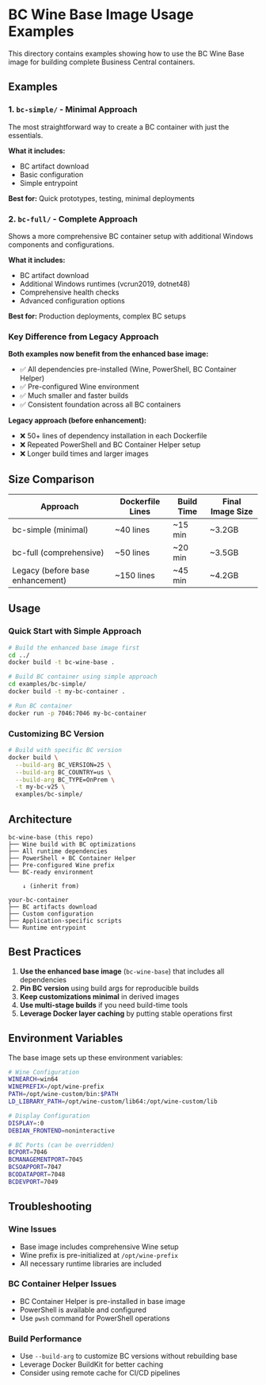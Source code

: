 # BC Wine Base Image Usage Examples

This directory contains examples showing how to use the BC Wine Base image for building complete Business Central containers.

## Examples

### 1. `bc-simple/` - Minimal Approach
The most straightforward way to create a BC container with just the essentials.

**What it includes:**
- BC artifact download
- Basic configuration
- Simple entrypoint

**Best for:** Quick prototypes, testing, minimal deployments

### 2. `bc-full/` - Complete Approach  
Shows a more comprehensive BC container setup with additional Windows components and configurations.

**What it includes:**
- BC artifact download
- Additional Windows runtimes (vcrun2019, dotnet48)
- Comprehensive health checks
- Advanced configuration options

**Best for:** Production deployments, complex BC setups

### Key Difference from Legacy Approach

**Both examples now benefit from the enhanced base image:**
- ✅ All dependencies pre-installed (Wine, PowerShell, BC Container Helper)
- ✅ Pre-configured Wine environment
- ✅ Much smaller and faster builds
- ✅ Consistent foundation across all BC containers

**Legacy approach (before enhancement):**
- ❌ 50+ lines of dependency installation in each Dockerfile
- ❌ Repeated PowerShell and BC Container Helper setup
- ❌ Longer build times and larger images

## Size Comparison

| Approach | Dockerfile Lines | Build Time | Final Image Size |
|----------|------------------|------------|------------------|
| bc-simple (minimal) | ~40 lines | ~15 min | ~3.2GB |
| bc-full (comprehensive) | ~50 lines | ~20 min | ~3.5GB |
| Legacy (before base enhancement) | ~150 lines | ~45 min | ~4.2GB |

## Usage

### Quick Start with Simple Approach

```bash
# Build the enhanced base image first
cd ../
docker build -t bc-wine-base .

# Build BC container using simple approach
cd examples/bc-simple/
docker build -t my-bc-container .

# Run BC container
docker run -p 7046:7046 my-bc-container
```

### Customizing BC Version

```bash
# Build with specific BC version
docker build \
  --build-arg BC_VERSION=25 \
  --build-arg BC_COUNTRY=us \
  --build-arg BC_TYPE=OnPrem \
  -t my-bc-v25 \
  examples/bc-simple/
```

## Architecture

```
bc-wine-base (this repo)
├── Wine build with BC optimizations
├── All runtime dependencies
├── PowerShell + BC Container Helper
├── Pre-configured Wine prefix
└── BC-ready environment

    ↓ (inherit from)

your-bc-container
├── BC artifacts download
├── Custom configuration
├── Application-specific scripts
└── Runtime entrypoint
```

## Best Practices

1. **Use the enhanced base image** (`bc-wine-base`) that includes all dependencies
2. **Pin BC version** using build args for reproducible builds
3. **Keep customizations minimal** in derived images
4. **Use multi-stage builds** if you need build-time tools
5. **Leverage Docker layer caching** by putting stable operations first

## Environment Variables

The base image sets up these environment variables:

```bash
# Wine Configuration
WINEARCH=win64
WINEPREFIX=/opt/wine-prefix
PATH=/opt/wine-custom/bin:$PATH
LD_LIBRARY_PATH=/opt/wine-custom/lib64:/opt/wine-custom/lib

# Display Configuration
DISPLAY=:0
DEBIAN_FRONTEND=noninteractive

# BC Ports (can be overridden)
BCPORT=7046
BCMANAGEMENTPORT=7045
BCSOAPPORT=7047
BCODATAPORT=7048
BCDEVPORT=7049
```

## Troubleshooting

### Wine Issues
- Base image includes comprehensive Wine setup
- Wine prefix is pre-initialized at `/opt/wine-prefix`
- All necessary runtime libraries are included

### BC Container Helper Issues
- BC Container Helper is pre-installed in base image
- PowerShell is available and configured
- Use `pwsh` command for PowerShell operations

### Build Performance
- Use `--build-arg` to customize BC versions without rebuilding base
- Leverage Docker BuildKit for better caching
- Consider using remote cache for CI/CD pipelines
